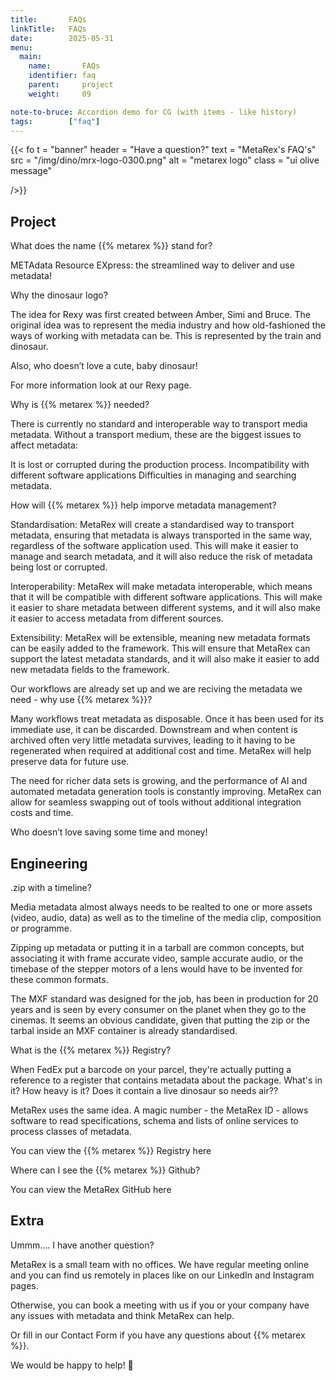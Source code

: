 ```yaml
---
title:       FAQs
linkTitle:   FAQs
date:        2025-05-31
menu:
  main:
    name:       FAQs
    identifier: faq
    parent:     project
    weight:     09

note-to-bruce: Accordion demo for CG (with items - like history)
tags:        ["faq"]
---
```

<!-- ####################################################################### -->

{{< fo t = "banner"
    header = "Have a question?"
    text = "MetaRex's FAQ's"
    src = "/img/dino/mrx-logo-0300.png"
    alt = "metarex logo"
    class = "ui olive message"

/>}}

## Project

<div class="ui basic styled accordion">
    <div class="title">
      <i class="dropdown icon"></i>
      What does the name {{% metarex %}} stand for?
    </div>
    <div class="content">
      <p class="transition hidden">METAdata Resource EXpress:  the streamlined way to deliver and use metadata!</p>
    </div>
    <div class="title">
      <i class="dropdown icon"></i>
      Why the dinosaur logo?
    </div>
    <div class="content">
       <p class="transition hidden">The idea for Rexy was first created between Amber, Simi and Bruce.  The original idea was to represent the media industry and how old-fashioned the ways of working with metadata can be.  
       This is represented by the train and dinosaur.</p>
       </p>Also, who doesn’t love a cute, baby dinosaur!</p>
       </p>For more information look at our Rexy page.</p>
    </div>
    <div class="title">
      <i class="dropdown icon"></i>
      Why is {{% metarex %}} needed?
    </div>
    <div class="content">
      <p class="transition hidden">There is currently no standard and interoperable way to transport media metadata. Without a transport medium, these are the biggest issues to affect metadata:<p>
      <p>It is lost or corrupted during the production process. Incompatibility with different software applications Difficulties in managing and searching metadata.</p>
    </div>
    <div class="title">
      <i class="dropdown icon"></i>
      How will {{% metarex %}} help imporve metadata management?
    </div>
    <div class="content">
      <p class="transition hidden">Standardisation:  MetaRex will create a standardised way to transport metadata, ensuring that metadata is always transported in the same way, regardless of the software application used. This will make it easier to manage and search metadata, and it will also reduce the risk of metadata being lost or corrupted.</p>
      </p>Interoperability: MetaRex will make metadata interoperable, which means that it will be compatible with different software applications. This will make it easier to share metadata between different systems, and it will also make it easier to access metadata from different sources.</p>
      </p>Extensibility: MetaRex will be extensible, meaning new metadata formats can be easily added to the framework.  This will ensure that MetaRex can support the latest metadata standards, and it will also make it easier to add new metadata fields to the framework.</p>
    </div>
    <div class="title">
      <i class="dropdown icon"></i>
      Our workflows are already set up and we are reciving the metadata we need - why use {{% metarex %}}?
    </div>
    <div class="content">
      <p class="transition hidden">Many workflows treat metadata as disposable.  Once it has been used for its immediate use, it can be discarded.  Downstream and when content is archived often very little metadata survives, leading to it having to be regenerated when required at additional cost and time.  MetaRex will help preserve data for future use.</p>
      </p>The need for richer data sets is growing, and the performance of AI and automated metadata generation tools is constantly improving.  MetaRex can allow for seamless swapping out of tools without additional integration costs and time.</p>
      </p> Who doesn’t love saving some time and money!</p>
    </div>
</div>

 ## Engineering

<div class="ui basic styled accordion">
    <div class="title">
      <i class="dropdown icon"></i>
      .zip with a timeline?
    </div>
    <div class="content">
      <p class="transition hidden">Media metadata almost always needs to be realted to one or more assets (video, audio, data) as well as to the timeline of the media clip, composition or programme.</p>
      </p>Zipping up metadata or putting it in a tarball are common concepts, but associating it with frame accurate video, sample accurate audio, or the timebase of the stepper motors of a lens would have to be invented for these common formats.</p>
      </p>The MXF standard was designed for the job, has been in production for 20 years and is seen by every consumer on the planet when they go to the cinemas. It seems an obvious candidate, given that putting the zip or the tarbal inside an MXF container is already standardised.</p>
   </div>
    <div class="title">
      <i class="dropdown icon"></i>
      What is the {{% metarex %}} Registry?
    </div>
    <div class="content">
      <p class="transition hidden">When FedEx put a barcode on your parcel, they're actually putting a reference to a register that contains metadata about the package.   What's in it?  How heavy is it?  Does it contain a live dinosaur so needs air??</p>
      </p>MetaRex uses the same idea.  A magic number - the MetaRex ID - allows software to read specifications, schema and lists of online services to process classes of metadata.</p>
      </p>You can view the {{% metarex %}} Registry here</p>
      </div>
    <div class="title">
      <i class="dropdown icon"></i>
      Where can I see the {{% metarex %}} Github?
    </div>
    <div class="content">
      <p class="transition hidden">You can view the MetaRex GitHub here</p>
    </div>
</div>

 ## Extra

<div class="ui basic styled accordion">
    <div class="title">
      <i class="dropdown icon"></i>
      Ummm.... I have another question?
    </div>
    <div class="content">
      <p class="transition hidden">MetaRex is a small team with no offices.  We have regular meeting online and you can find us remotely in places like on our LinkedIn and Instagram pages.</p>
      </p>Otherwise, you can book a meeting with us if you or your company have any issues with metadata and think MetaRex can help.</p> 
      </p>Or fill in our Contact Form if you have any questions about {{% metarex %}}.</p>
      </p>We would be happy to help! 🦖</p>
     </div>
</div>


[form]:  https://metarex.media/contact/
[linkedin]:  https://www.linkedin.com/company/metarex-media
[Instagram]: https://www.instagram.com/metarex.media?igsh=MWNidHNudDB5MXlwMA%3D%3D
[Github]:   https://github.com/metarex-media/
[here]:     https://metarex.media/ui/reg/